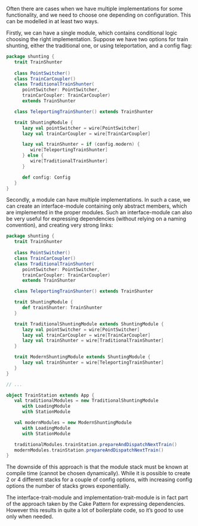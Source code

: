
Often there are cases when we have multiple implementations for some functionality, and we need to choose one depending on configuration. This can be modelled in at least two ways.

Firstly, we can have a single module, which contains conditional logic choosing the right implementation. Suppose we have two options for train shunting, either the traditional one, or using teleportation, and a config flag:

````scala
package shunting {
   trait TrainShunter
 
   class PointSwitcher()
   class TrainCarCoupler()
   class TraditionalTrainShunter(
      pointSwitcher: PointSwitcher,
      trainCarCoupler: TrainCarCoupler) 
      extends TrainShunter

   class TeleportingTrainShunter() extends TrainShunter

   trait ShuntingModule {
      lazy val pointSwitcher = wire[PointSwitcher]
      lazy val trainCarCoupler = wire[TrainCarCoupler]

      lazy val trainShunter = if (config.modern) {
         wire[TeleportingTrainShunter]
      } else {
         wire[TraditionalTrainShunter]
      }  

      def config: Config
   }
}  
````  

Secondly, a module can have multiple implementations. In such a case, we can create an interface-module containing only abstract members, which are implemented in the proper modules. Such an interface-module can also be very useful for expressing dependencies (without relying on a naming convention), and creating very strong links:

````scala
package shunting {
   trait TrainShunter
 
   class PointSwitcher()
   class TrainCarCoupler()
   class TraditionalTrainShunter(
      pointSwitcher: PointSwitcher, 
      trainCarCoupler: TrainCarCoupler) 
      extends TrainShunter

   class TeleportingTrainShunter() extends TrainShunter

   trait ShuntingModule {
      def trainShunter: TrainShunter
   }

   trait TraditionalShuntingModule extends ShuntingModule {
      lazy val pointSwitcher = wire[PointSwitcher]
      lazy val trainCarCoupler = wire[TrainCarCoupler]
      lazy val trainShunter = wire[TraditionalTrainShunter]
   }

   trait ModernShuntingModule extends ShuntingModule {
      lazy val trainShunter = wire[TeleportingTrainShunter]
   } 
}  

// ...

object TrainStation extends App {
   val traditionalModules = new TraditionalShuntingModule
      with LoadingModule
      with StationModule

   val modernModules = new ModernShuntingModule
      with LoadingModule
      with StationModule 

   traditionalModules.trainStation.prepareAndDispatchNextTrain()   
   modernModules.trainStation.prepareAndDispatchNextTrain()   
} 
````   

The downside of this approach is that the module stack must be known at compile time (cannot be chosen dynamically). While it is possible to create 2 or 4 different stacks for a couple of config options, with increasing config options the number of stacks grows exponentially.

The interface-trait-module and implementation-trait-module is in fact part of the approach taken by the Cake Pattern for expressing dependencies. However this results in quite a lot of boilerplate code, so it’s good to use only when needed. 
